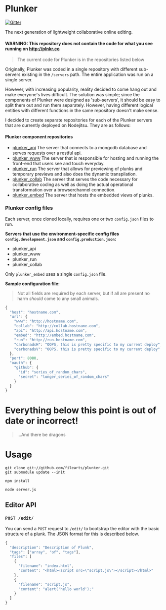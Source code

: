 # Plunker

[![Gitter](https://badges.gitter.im/Join%20Chat.svg)](https://gitter.im/filearts/plunker?utm_source=badge&utm_medium=badge&utm_campaign=pr-badge&utm_content=badge)

The next generation of lightweight collaborative online editing.

#### WARNING: This repository does not contain the code for what you see running on http://plnkr.co

 > The current code for Plunker is in the repositories listed below

Originally, Plunker was coded in a single repository with different sub-servers existing in the `/servers`
path. The entire application was run on a single server.

However, with increasing popularity, reality decided to come hang out and make everyone's lives difficult.
The solution was simple; since the components of Plunker were designed as 'sub-servers', it should be easy
to split them out and run them separately. However, having different logical entities with different
functions in the same repository doesn't make sense.

I decided to create separate repositories for each of the Plunker servers that are currently deployed on
Nodejitsu. They are as follows:

#### Plunker component repositories

* [plunker_api](//github.com/filearts/plunker_api) The server that connects to a mongodb database and serves requests over a restful api.
* [plunker_www](//github.com/filearts/plunker_www) The server that is responsible for hosting and running the front-end that users see and touch everyday.
* [plunker_run](//github.com/filearts/plunker_run) The server that allows for previewing of plunks and temporary previews and also does the dynamic transpilation.
* [plunker_collab](//github.com/filearts/plunker_collab) The server that serves the code necessary for collaborative coding as well as doing the actual operational transformation over a browserchannel connection.
* [plunker_embed](//github.com/filearts/plunker_embed) The server that hosts the embedded views of plunks.

### Plunker config files

Each server, once cloned locally, requires one or two `config.json` files to run.

**Servers that use the environment-specific config files `config.development.json` and `config.production.json`:**

* plunker_api
* plunker_www
* plunker_run
* plunker_collab

Only `plunker_embed` uses a single `config.json` file.

**Sample configuration file:**

 > Not all fields are required by each server, but if all are present no harm *should* come to any small animals.
 
```javascript
{
  "host": "hostname.com",
  "url": {
    "www": "http://hostname.com",
    "collab": "http://collab.hostname.com",
    "api": "http://api.hostname.com",
    "embed": "http://embed.hostname.com",
    "run": "http://run.hostname.com",
    "carbonadsH": "OOPS, this is pretty specific to my current deploy",
    "carbonadsV": "OOPS, this is pretty specific to my current deploy"
  },
  "port": 8080,
  "oauth": {
    "github": {
      "id": "series_of_random_chars",
      "secret": "longer_series_of_random_chars"
    }
  }
}
```



# Everything below this point is out of date or incorrect!

 > ...And there be dragons

# Usage

```
git clone git://github.com/filearts/plunker.git
git submodule update --init

npm install

node server.js
```

## Editor API

### `POST /edit/`

You can send a `POST` request to `/edit/` to bootstrap the editor with the basic structure of a plunk.  The JSON format for this is described below.

```javascript
{
  "description": "Description of Plunk",
  "tags": ["array", "of", "tags"],
  "files": [
    {
      "filename": "index.html",
      "content": "<html><script src=\"script.js\"></script></html>"
    },
    {
      "filename": "script.js",
      "content": "alert('hello world');"
    }
  ]
}
